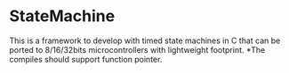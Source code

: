 # StateMachine
This is a framework to develop with timed state machines in C that can be ported to 8/16/32bits microcontrollers with lightweight footprint. *The compiles should support function pointer.
